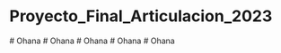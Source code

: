 # Proyecto_Final_Articulacion_2023
#   O h a n a  
 #   O h a n a  
 #   O h a n a  
 #   O h a n a  
 #   O h a n a  
 
